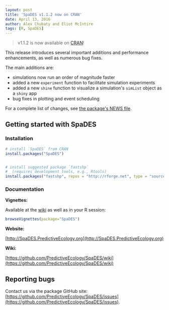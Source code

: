 ```yaml
---
layout: post
title: 'SpaDES v1.1.2 now on CRAN'
date: April 13, 2016
author: Alex Chubaty and Eliot McIntire
tags: [R, SpaDES]
---
```


> v1.1.2 is now available on [CRAN](https://cran.r-project.org/package=SpaDES)!

This release introduces several important additions and performance enhancements, as well as numerous bug fixes.

The main additions are:

* simulations now run an order of magnitude faster
* added a new `experiment` function to facilitate simulation experiments
* added a new `shine` function to visualize a simulation's `simList` object as a `shiny` app
* bug fixes in plotting and event scheduling

For a complete list of changes, see [the package's NEWS file](https://raw.githubusercontent.com/PredictiveEcology/SpaDES/master/NEWS).

## Getting started with SpaDES

### Installation

```r
# install `SpaDES` from CRAN
install.packages("SpaDES")


# install suggested package `fastshp`
#  (requires development tools, e.g., Rtools)
install.packages("fastshp", repos = "http://rforge.net", type = "source")
```

### Documentation

**Vignettes:**

Available at the [wiki](https://github.com/PredictiveEcology/SpaDES/wiki/Help-Vignettes) as well as in your R session:

```r
browseVignettes(package="SpaDES")
```

**Website:**

[http://SpaDES.PredictiveEcology.org](http://SpaDES.PredictiveEcology.org)

**Wiki:**

[https://github.com/PredictiveEcology/SpaDES/wiki](https://github.com/PredictiveEcology/SpaDES/wiki)

## Reporting bugs

Contact us via the package GitHub site: [https://github.com/PredictiveEcology/SpaDES/issues](https://github.com/PredictiveEcology/SpaDES/issues).
